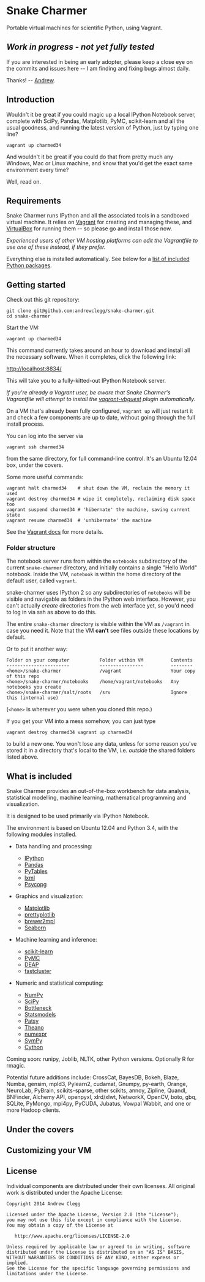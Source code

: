 # Snake Charmer

Portable virtual machines for scientific Python, using Vagrant.

## *Work in progress - not yet fully tested*

If you are interested in being an early adopter, please keep a close eye on
the commits and issues here -- I am finding and fixing bugs almost daily.

Thanks! -- [Andrew](https://twitter.com/andrew_clegg).

## Introduction

Wouldn't it be great if you could magic up a local IPython Notebook server,
complete with SciPy, Pandas, Matplotlib, PyMC, scikit-learn and all the usual
goodness, and running the latest version of Python, just by typing one line?

    vagrant up charmed34

And wouldn't it be great if you could do that from pretty much any Windows, Mac
or Linux machine, and know that you'd get the exact same environment every
time?

Well, read on.

## Requirements

Snake Charmer runs IPython and all the associated tools in a sandboxed virtual
machine. It relies on [Vagrant](http://www.vagrantup.com/) for creating and
managing these, and [VirtualBox](https://www.virtualbox.org/) for running them
-- so please go and install those now.

*Experienced users of other VM hosting platforms can edit the Vagrantfile to
use one of these instead, if they prefer.*

Everything else is installed automatically. See below for a
[list of included Python packages](#what-is-included).

## Getting started

Check out this git repository:

    git clone git@github.com:andrewclegg/snake-charmer.git
    cd snake-charmer

Start the VM:

    vagrant up charmed34

This command currently takes around an hour to download and install all the
necessary software. When it completes, click the following link:

[http://localhost:8834/](http://localhost:8834/)

This will take you to a fully-kitted-out IPython Notebook server.

*If you're already a Vagrant user, be aware that Snake Charmer's Vagrantfile
will attempt to install the [vagrant-vbguest](https://github.com/dotless-de/vagrant-vbguest/)
plugin automatically.*

On a VM that's already been fully configured, `vagrant up` will just restart it
and check a few components are up to date, without going through the full
install process.

You can log into the server via

    vagrant ssh charmed34

from the same directory, for full command-line control. It's an Ubuntu 12.04
box, under the covers.

Some more useful commands:

    vagrant halt charmed34    # shut down the VM, reclaim the memory it used
    vagrant destroy charmed34 # wipe it completely, reclaiming disk space too
    vagrant suspend charmed34 # 'hibernate' the machine, saving current state
    vagrant resume charmed34  # 'unhibernate' the machine

See the [Vagrant docs](http://docs.vagrantup.com/v2/cli/index.html) for more
details.

### Folder structure

The notebook server runs from within the `notebooks` subdirectory of the
current `snake-charmer` directory, and initially contains a single "Hello
World" notebook. Inside the VM, `notebook` is within the home directory of the
default user, called `vagrant`.

snake-charmer uses IPython 2 so any subdirectories of `notebooks` will be
visible and navigable as folders in the IPython web interface. However, you
can't actually *create* directories from the web interface yet, so you'd need
to log in via ssh as above to do this.

The entire `snake-charmer` directory is visible within the VM as `/vagrant` in
case you need it. Note that the VM **can't** see files outside these locations
by default.

Or to put it another way:

```
Folder on your computer           Folder within VM          Contents
-----------------------           ----------------          --------
<home>/snake-charmer              /vagrant                  Your copy of this repo
<home>/snake-charmer/notebooks    /home/vagrant/notebooks   Any notebooks you create
<home>/snake-charmer/salt/roots   /srv                      Ignore this (internal use)
```

(`<home>` is wherever you were when you cloned this repo.)

If you get your VM into a mess somehow, you can just type

    vagrant destroy charmed34 vagrant up charmed34

to build a new one. You won't lose any data, unless for some reason you've
stored it in a directory that's local to the VM, i.e. *outside* the shared
folders listed above.

## What is included

Snake Charmer provides an out-of-the-box workbench for data analysis,
statistical modelling, machine learning, mathematical programming and
visualization.

It is designed to be used primarily via IPython Notebook.

The environment is based on Ubuntu 12.04 and Python 3.4, with
the following modules installed.

* Data handling and processing:
    * [IPython](http://ipython.org/)
    * [Pandas](http://pandas.pydata.org/)
    * [PyTables](http://www.pytables.org/moin)
    * [lxml](http://lxml.de/lxmlhtml.html)
    * [Psycopg](http://initd.org/psycopg/)

* Graphics and visualization:
    * [Matplotlib](http://matplotlib.org/)
    * [prettyplotlib](http://olgabot.github.io/prettyplotlib/)
    * [brewer2mpl](https://github.com/jiffyclub/brewer2mpl)
    * [Seaborn](http://www.stanford.edu/~mwaskom/software/seaborn/)

* Machine learning and inference:
    * [scikit-learn](http://scikit-learn.org/)
    * [PyMC](http://pymc-devs.github.io/pymc/)
    * [DEAP](https://code.google.com/p/deap/)
    * [fastcluster](http://danifold.net/fastcluster.html)

* Numeric and statistical computing:
    * [NumPy](http://www.numpy.org/)
    * [SciPy](http://www.scipy.org/)
    * [Bottleneck](http://berkeleyanalytics.com/bottleneck/)
    * [Statsmodels](http://statsmodels.sourceforge.net/)
    * [Patsy](http://patsy.readthedocs.org/en/latest/)
    * [Theano](http://deeplearning.net/software/theano/)
    * [numexpr](https://github.com/pydata/numexpr)
    * [SymPy](http://sympy.org/)
    * [Cython](http://cython.org/)

Coming soon: runipy, Joblib, NLTK, other Python versions. Optionally R for rmagic.

Potential future additions include: CrossCat, BayesDB, Bokeh, Blaze, Numba,
gensim, mpld3, Pylearn2, cudamat, Gnumpy, py-earth, Orange, NeuroLab, PyBrain,
scikits-sparse, other scikits, annoy, Zipline, Quandl, BNFinder, Alchemy API,
openpyxl, xlrd/xlwt, NetworkX, OpenCV, boto, gbq, SQLite, PyMongo, mpi4py,
PyCUDA, Jubatus, Vowpal Wabbit, and one or more Hadoop clients.

## Under the covers

## Customizing your VM

## License

Individual components are distributed under their own licenses. All
original work is distributed under the Apache License:

    Copyright 2014 Andrew Clegg

    Licensed under the Apache License, Version 2.0 (the "License");
    you may not use this file except in compliance with the License.
    You may obtain a copy of the License at

       http://www.apache.org/licenses/LICENSE-2.0

    Unless required by applicable law or agreed to in writing, software
    distributed under the License is distributed on an "AS IS" BASIS,
    WITHOUT WARRANTIES OR CONDITIONS OF ANY KIND, either express or implied.
    See the License for the specific language governing permissions and
    limitations under the License.

